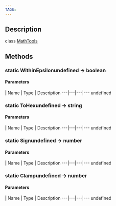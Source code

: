 ```yaml
---
TAGS:
---
```

## Description

class [MathTools](/classes/2.4/MathTools)



## Methods

### static WithinEpsilonundefined &rarr; boolean



#### Parameters
 | Name | Type | Description
---|---|---|---
undefined
### static ToHexundefined &rarr; string



#### Parameters
 | Name | Type | Description
---|---|---|---
undefined
### static Signundefined &rarr; number



#### Parameters
 | Name | Type | Description
---|---|---|---
undefined
### static Clampundefined &rarr; number



#### Parameters
 | Name | Type | Description
---|---|---|---
undefined
